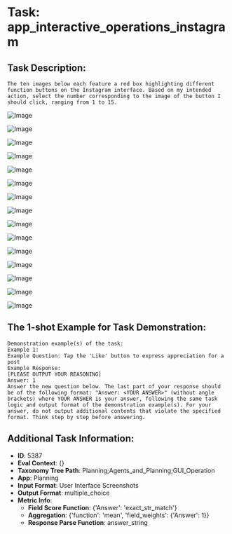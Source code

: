 # Task: app_interactive_operations_instagram

## Task Description:

```
The ten images below each feature a red box highlighting different function buttons on the Instagram interface. Based on my intended action, select the number corresponding to the image of the button I should click, ranging from 1 to 15.
```

![Image](WX20240803-133450@2x.png)

![Image](WX20240803-133506@2x.png)

![Image](WX20240803-133521@2x.png)

![Image](WX20240803-133708@2x.png)

![Image](WX20240803-133724@2x.png)

![Image](WX20240803-133738@2x.png)

![Image](WX20240803-133835@2x.png)

![Image](WX20240803-133916@2x.png)

![Image](WX20240803-133942@2x.png)

![Image](WX20240803-134039@2x.png)

![Image](WX20240902-174701@2x.png)

![Image](WX20240902-174828@2x.png)

![Image](WX20240902-174842@2x.png)

![Image](WX20240902-174901@2x.png)

![Image](WX20240902-175139@2x.png)

## The 1-shot Example for Task Demonstration:

```
Demonstration example(s) of the task:
Example 1:
Example Question: Tap the 'Like' button to express appreciation for a post
Example Response:
[PLEASE OUTPUT YOUR REASONING]
Answer: 1
Answer the new question below. The last part of your response should be of the following format: "Answer: <YOUR ANSWER>" (without angle brackets) where YOUR ANSWER is your answer, following the same task logic and output format of the demonstration example(s). For your answer, do not output additional contents that violate the specified format. Think step by step before answering.
```

## Additional Task Information:

- **ID**: 5387
- **Eval Context**: {}
- **Taxonomy Tree Path**: Planning;Agents_and_Planning;GUI_Operation
- **App**: Planning
- **Input Format**: User Interface Screenshots
- **Output Format**: multiple_choice
- **Metric Info**:
  - **Field Score Function**: {'Answer': 'exact_str_match'}
  - **Aggregation**: {'function': 'mean', 'field_weights': {'Answer': 1}}
  - **Response Parse Function**: answer_string

